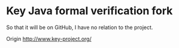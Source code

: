 # Key Java formal verification fork

So that it will be on GitHub, I have no relation to the project.

Origin <http://www.key-project.org/>
